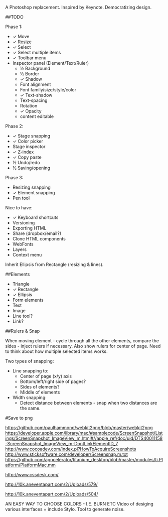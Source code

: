 A Photoshop replacement. Inspired by Keynote. Democratizing design.

##TODO

Phase 1:

* ✓ Move
* ✓ Resize
* ✓ Select
* ✓ Select multiple items
* ✓ Toolbar menu
* Inspector panel (Element/Text/Ruler)
  * ½ Background
  * ½ Border
  * ✓ Shadow
  * Font alignment
  * Font family/size/style/color
  * ✓ Text-shadow
  * Text-spacing
  * Rotation
  * ✓ Opacity
  * content editable

Phase 2:

* ✓ Stage snapping
* ✓ Color picker
* Stage inspector
* ✓ Z-index
* ✓ Copy paste
* ½ Undo/redo
* ½ Saving/opening

Phase 3:

* Resizing snapping
* ✓ Element snapping
* Pen tool

Nice to have:

* ✓ Keyboard shortcuts
* Versioning
* Exporting HTML
* Share (dropbox/email?)
* Clone HTML components
* WebFonts
* Layers
* Context menu

Inherit Ellipsis from Rectangle (resizing & lines).

##Elements

* Triangle
* ✓ Rectangle
* ✓ Ellipsis
* Form elements
* Text
* Image
* Line tool?
* Link?

##Rulers & Snap

When moving element - cycle through all the other elements, compare the sides - inject rulers if necessary. Also show rulers for center of page. Need to think about how multiple selected items works.

Two types of snapping:

* Line snapping to:
  * Center of page (x/y) axis
  * Bottom/left/right side of pages?
  * Sides of elements?
  * Middle of elements
* Width snapping:
  * Detect distance between elements - snap when two distances are the same.

#Save to png

https://github.com/paulhammond/webkit2png/blob/master/webkit2png
https://developer.apple.com/library/mac/#samplecode/ScreenSnapshot/Listings/ScreenSnapshot_ImageView_m.html#//apple_ref/doc/uid/DTS40011158-ScreenSnapshot_ImageView_m-DontLinkElementID_7
http://www.cocoadev.com/index.pl?HowToAcquireScreenshots
http://www.sticksoftware.com/developer/Screensnap.m.txt
https://github.com/appcelerator/titanium_desktop/blob/master/modules/ti.Platform/PlatformMac.mm

http://www.cssdesk.com/

http://10k.aneventapart.com/2/Uploads/579/

http://10k.aneventapart.com/2/Uploads/504/

AN EASY WAY TO CHOOSE COLORS - I.E. BURN ETC
Video of desiging various interfaces = include Stylo.
Tool to generate noise.